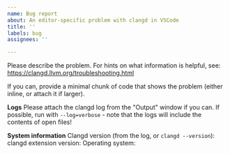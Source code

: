 ```yaml
---
name: Bug report
about: An editor-specific problem with clangd in VSCode
title: ''
labels: bug
assignees: ''

---
```


Please describe the problem.
For hints on what information is helpful, see: https://clangd.llvm.org/troubleshooting.html

If you can, provide a minimal chunk of code that shows the problem (either inline, or attach it if larger).

**Logs**
Please attach the clangd log from the "Output" window if you can.
If possible, run with `--log=verbose` - note that the logs will include the contents of open files!

**System information**
Clangd version (from the log, or `clangd --version`):
clangd extension version:
Operating system:

